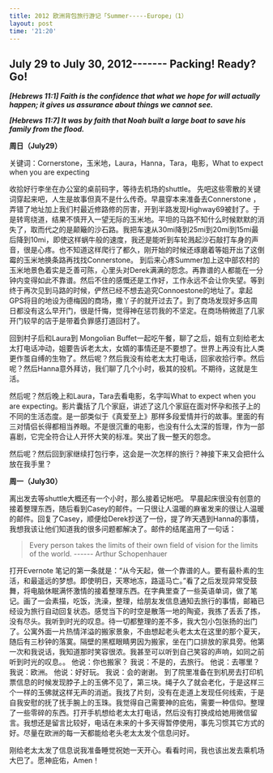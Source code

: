 ```yaml
---
title: 2012 欧洲背包旅行游记「Summer-----Europe」（1）
layout: post
time: '21:20'
---
```

  
##  July 29 to July 30, 2012------- Packing! Ready? Go!

<em><strong>[Hebrews 11:1] Faith is the confidence that what we hope for will actually happen; it gives us assurance about things we cannot see.</strong></em>
  
<em><strong>[Hebrews 11:7] It was by faith that Noah built a large boat to save his family from the flood.</strong></em>
  
<strong>周日（July29）</strong>

关键词：Cornerstone，玉米地，Laura，Hanna，Tara，电影，What to expect when you are expecting

收拾好行李坐在办公室的桌前码字，等待去机场的shuttle。 先吧这些零散的关键词穿起来吧，人生是故事但真不是什么传奇。早晨穿本来准备去Connerstone ，弄错了地址加上我们村最近修路修的厉害，开到半路发现Highway69被封了。于是转弯绕道，结果不慎开入一望无际的玉米地。平坦的马路不知什么时候默默的消失了，取而代之的是颠簸的沙石路。我把车速从30mi降到25mi到20mi到15mi最后降到10mi，即使这样蜗牛般的速度，我还是能听到车轮溅起沙石敲打车身的声音，很是心疼。也不知道这样爬行了都久，刚开始的时候还琢磨着等姐开出了这倒霉的玉米地换条路再找找Connerstone。 到后来心疼Summer加上这中部农村的玉米地景色着实是乏善可陈，心里头对Derek满满的怨念。再靠谱的人都能在一分钟内变得如此不靠谱。然后不住的感慨还是工作好，工作永远不会让你失望。等到终于再次见到马路的时候，俨然已经不想去追究Connoestone的地址了。拿起GPS将目的地设为德梅因的商场，撒丫子的就开过去了。到了商场发现好多店周日都没有这么早开门，很是忏悔，觉得神在惩罚我的不坚定。在商场稍微逛了几家开门较早的店于是带着负罪感打道回村了。

回到村子后和Laura到 Mongolian Buffet一起吃午餐，聊了之后，姐有立刻给老太太打电话冲动，姐要告诉老太太，女婿的事情还是不要想了。世界上再没有比人类更作茧自缚的生物了。然后呢？然后我没有给老太太打电话，回家收拾行李。然后呢？然后Hanna意外拜访，我们聊了几个小时，极其的投机。不期待，这就是生活。

然后呢？然后晚上和Laura，Tara去看电影，名字叫What to expect when you are expecting。影片囊括了几个家庭，讲述了这几个家庭在面对怀孕和孩子上的不同的生活态度。是一部类似于《真爱至上》那样多段爱情并行的故事。里面的有三对情侣长得都相当养眼。不是很沉重的电影，也没有什么太深的哲理，作为一部喜剧，它完全符合让人开怀大笑的标准。笑出了我一整天的怨念。

然后呢？然后回到家继续打包行李，这会是一次怎样的旅行？神接下来又会把什么放在我手里？

<strong>周一（July30）</strong>
  
离出发去等shuttle大概还有一个小时，那么接着记帐吧。
早晨起床很没有创意的接着整理东西，随后看到Casey的邮件。一只很让人温暖的麻雀发来的很让人温暖的邮件。回复了Casey，顺便给Derek抄送了一份，提了昨天遇到Hanna的事情，我想我该让他们知道我的很多问题都解决了。邮件的结尾盗用了一句话：

<blockquote>Every person takes the limits of their own field of vision for the limits of the world.
------ Arthur Schopenhauer</blockquote>
  
打开Evernote 笔记的第一条就是：“从今天起，做一个靠谱的人。要有最朴素的生活，和最遥远的梦想。即使明日，天寒地冻，路遥马亡。”看了之后发现异常受鼓舞，将电脑休眠满怀激情的接着整理东西。在字典里查了一些英语单词，做了笔记。画了一会素描，吃饭，洗澡，整理，给朋友发信息通知去旅行的事情，邮箱已经设为旅行自动回复状态。感觉当下的时空是散落一地的陶瓷，我拣了丢丢了拣，没有尽头。我听到时光的叹息。待一切都整理的差不多，我大包小包张扬的出门了。公寓外面一片热情洋溢的搬家景象，不由想起老头老太太在这里的那个夏天，随后有三秒钟的落寞。隔壁的黑框眼睛男因为搬家，坐在门口排放的家具旁。他第一次和我说话，我知道那时笑容很浓。我甚至可以听到自己笑容的声响，如同之前听到时光的叹息。。
他说：你也搬家？
我说：不是的，去旅行。
他说：去哪里？
我说：欧洲。
他说：好好玩。
我说：会的谢谢。
到了院里准备在到机房去打印机票信息的时候发现脖子上的玉佛不见了，第三块。绳子久了就会老化，于是这样三个一样的玉佛就这样无声的消逝。我找了片刻，没有在走道上发现任何线索，于是自我安慰的抚了抚手腕上的玉珠。我觉得自己需要神的庇佑，需要一种信仰。整理了一些零碎的东西。打开手机想给老太太打电话，然后没有打换成给她用微信留言。我想还是留言比较好，电话在未来的十多天得暂停使用，事先习惯其它方式的好。尽量在欧洲的每一天都能给老头老太太发个信息问好。

刚给老太太发了信息说我准备睡觉祝她一天开心。看看时间，我也该出发去乘机场大巴了。愿神庇佑，Amen！